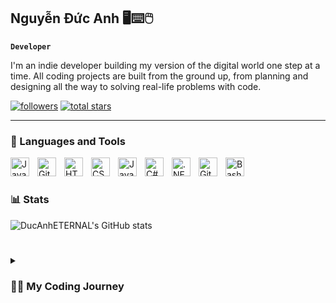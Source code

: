 ## Nguyễn Đức Anh  🖥⌨🖱


**`Developer`**

I'm an indie developer building my version of the digital world one step at a time. All coding projects are built from the ground up, from planning and designing all the way to solving real-life problems with code.


<p align="left">
   <a href="https://github.com/DucAnhETERNAL?tab=followers">
      <img alt="followers" title="Follow me on Github" src="https://custom-icon-badges.demolab.com/github/followers/DucAnhETERNAL?color=236ad3&labelColor=1155ba&style=for-the-badge&logo=person-add&label=Follow&logoColor=white"/></a>
   <a href="https://github.com/DucAnhETERNAL?tab=repositories&sort=stargazers">
      <img alt="total stars" title="Total stars on GitHub" src="https://custom-icon-badges.demolab.com/github/stars/DucAnhETERNAL?color=55960c&style=for-the-badge&labelColor=488207&logo=star"/></a>
</p>

---

### 🧰 Languages and Tools

<img align="left" alt="Java" width="30px" style="padding-right:10px;" src="https://cdn.jsdelivr.net/gh/devicons/devicon/icons/java/java-original.svg"/>
<img align="left" alt="Git" width="30px" style="padding-right:10px;" src="https://cdn.jsdelivr.net/gh/devicons/devicon/icons/git/git-original.svg" />
<img align="left" alt="HTML" width="30px" style="padding-right:10px;" src="https://cdn.jsdelivr.net/gh/devicons/devicon/icons/html5/html5-plain.svg" />
<img align="left" alt="CSS" width="30px" style="padding-right:10px;" src="https://cdn.jsdelivr.net/gh/devicons/devicon/icons/css3/css3-plain.svg" />
<img align="left" alt="JavaScript" width="30px" style="padding-right:10px;" src="https://cdn.jsdelivr.net/gh/devicons/devicon@latest/icons/javascript/javascript-original.svg" />
<img align="left" alt="C#" width="30px" style="padding-right:10px;" src="https://cdn.jsdelivr.net/gh/devicons/devicon/icons/csharp/csharp-line.svg" />
<img align="left" alt=".NET" width="30px" style="padding-right:10px;" src="https://cdn.jsdelivr.net/gh/devicons/devicon@latest/icons/dotnetcore/dotnetcore-original.svg" />
<img align="left" alt="GitHub" width="30px" style="padding-right:10px;" src="https://cdn.jsdelivr.net/gh/devicons/devicon@latest/icons/github/github-original.svg"  />
<img align="left" alt="Bash" width="30px" style="padding-right:10px;" src="https://cdn.jsdelivr.net/gh/devicons/devicon/icons/bash/bash-original.svg" />
<br />

#

### 📊 Stats

![DucAnhETERNAL's GitHub stats](https://github-readme-stats.vercel.app/api?username=DucAnhETERNAL&show_icons=true&theme=dracula)

#
<details>
 <summary><h3>👨‍💻 My Coding Journey</h3></summary>
I started my coding journey as a passionate computer science student, eager to learn everything about programming, Website, and especially automotive technology. Initially, I focused on web development. Now, I’m learning embedded programming, real-time operating systems, and automotive communication protocols, all with the goal of creating my own product for the automotive industry. I'm ready to step out of my comfort zone, streamline my YouTube content to focus on this goal, and start turning this dream into reality in 2024.
